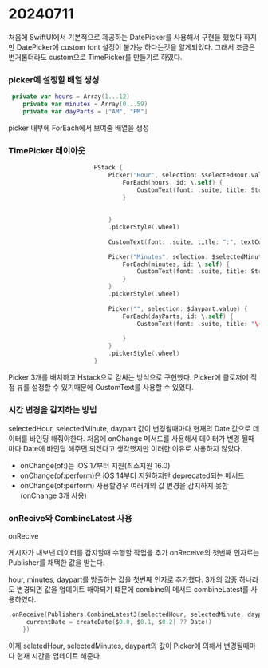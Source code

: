 # 20240711

처음에 SwiftUI에서 기본적으로 제공하는 DatePicker를 사용해서 구현을 했었다 하지만 DatePicker에 custom font 설정이 불가능 하다는것을 알게되었다. 그래서 조금은 번거롭더라도 custom으로 TimePicker를 만들기로 하였다.

### picker에 설정할 배열 생성

```swift
 private var hours = Array(1...12)
    private var minutes = Array(0...59)
    private var dayParts = ["AM", "PM"]
```

 picker 내부에 ForEach에서 보여줄 배열을 생성

### TimePicker 레이아웃

```swift
                        HStack {
                            Picker("Hour", selection: $selectedHour.value) {
                                ForEach(hours, id: \.self) {
                                    CustomText(font: .suite, title: String(format: "%02d", $0), textColor: .white, textWeight: .bold, textSize: 24)
                                }
                                
                                
                            }
                            .pickerStyle(.wheel)
                            
                            CustomText(font: .suite, title: ":", textColor: .white, textWeight: .bold, textSize: 24)
                            
                            Picker("Minutes", selection: $selectedMinute.value) {
                                ForEach(minutes, id: \.self) {
                                    CustomText(font: .suite, title: String(format: "%02d", $0), textColor: .white, textWeight: .bold, textSize: 24)
                                }
                            }
                            .pickerStyle(.wheel)
                            
                            Picker("", selection: $daypart.value) {
                                ForEach(dayParts, id: \.self) {
                                    CustomText(font: .suite, title: "\($0)", textColor: .white, textWeight: .bold, textSize: 24)
                                    
                                }
                            }
                            .pickerStyle(.wheel)
                        }
```

Picker 3개를 배치하고 Hstack으로 감싸는 방식으로 구현했다. Picker에 클로저에 직접 뷰를 설정할 수 있기때문에 CustomText를 사용할 수 있었다.

### 시간 변경을 감지하는 방법

selectedHour, selectedMinute, daypart 값이 변경될때마다 현재의 Date 값으로 데이터를 바인딩 해줘야한다. 처음에 onChange 메서드를 사용해서 데이터가 변경 될때마다 Date에 바인딩 해주면 되겠다고 생각했지만 이러한 이유로 사용하지 않았다.

- onChange(of:)는 iOS 17부터 지원(최소지원 16.0)
- onChange(of:perform)은 iOS 14부터 지원하지만 deprecated되는 메서드
- onChange(of:perform) 사용할경우 여러개의 값 변경을 감지하지 못함(onChange 3개 사용)

### onRecive와 CombineLatest 사용

onRecive

게시자가 내보낸 데이터를 감지할때 수행할 작업을 추가 onReceive의 첫번째 인자로는 Publisher를 채택한 값을 받는다.

hour, minutes, daypart를 방출하는 값을 첫번째 인자로 추가했다. 3개의 값중 하나라도 변경되면 값을 업데이트 해야되기 떄문에 combine의 메서드 combineLatest를 사용하였다.

```swift
.onReceive(Publishers.CombineLatest3(selectedHour, selectedMinute, daypart), perform: {
	 currentDate = createDate($0.0, $0.1, $0.2) ?? Date()
	})
```

이제 seletedHour, selectedMinutes, daypart의 값이 Picker에 의해서 변경될때마다 현재 시간을 업데이트 해준다.